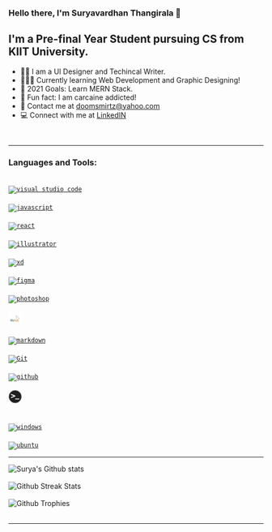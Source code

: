 ### Hello there, I'm Suryavardhan Thangirala 👋

## I'm a Pre-final Year Student pursuing CS from KIIT University.


- ✍🏼 I am a UI Designer and Techincal Writer.
- 👨🏽‍💻 Currently learning Web Development and Graphic Designing!
- 🥅 2021 Goals: Learn MERN Stack.
- 🙌 Fun fact: I am carcaine addicted!
- 📧 Contact me at <doomsmirtz@yahoo.com>
- 💻 Connect with me at [LinkedIN](https://www.linkedin.com/in/suryavardhan-thangirala-9800a81a5/)

<br />

---

### Languages and Tools:

[<code>
<img alt="visual studio code" width="26px" src="https://img.icons8.com/fluent/240/000000/visual-studio-code-2019.png" />
</code>](https://code.visualstudio.com/)
[<code>
<img alt="javascript" width="26px" src="https://img.icons8.com/color/240/000000/javascript.png" />
</code>](https://developer.mozilla.org/en-US/docs/Web/JavaScript)
[<code>
<img alt="react" width="26px" src="https://img.icons8.com/color/240/000000/react-native.png" />
</code>](https://reactjs.org/)
[<code>
<img alt="illustrator" width="26px" src="https://img.icons8.com/color/48/000000/adobe-illustrator--v1.png" />
</code>](https://www.adobe.com/products/illustrator.html)
[<code>
<img alt="xd" width="26px" src="https://img.icons8.com/color/48/000000/adobe-xd.png" />
</code>](https://www.adobe.com/products/xd.html)
[<code>
<img alt="figma" width="26px" src="https://img.icons8.com/color/48/000000/figma.png" />
</code>](https://www.figma.com/)
[<code>
<img alt="photoshop" width="26px" src="https://img.icons8.com/color/48/000000/adobe-photoshop.png"/>
</code>](https://www.adobe.com/products/photoshop.html)
[<code>
<img alt="MySQL" width="26px" src="https://raw.githubusercontent.com/github/explore/80688e429a7d4ef2fca1e82350fe8e3517d3494d/topics/mysql/mysql.png">
</code>](https://dev.mysql.com/)
[<code>
<img alt="markdown" width="26px" src="https://img.icons8.com/ios/50/ffffff/markdown--v2.png"/>
</code>](https://www.markdownguide.org/)
[<code>
<img alt="Git" width="26px" src="https://img.icons8.com/color/240/000000/git.png">
</code>](https://git-scm.com/)
[<code>
<img alt="github" width="26px" src="https://img.icons8.com/ios-glyphs/30/ffffff/github.png"/>
</code>](https://github.com/)
[<code>
<img alt="terminal" width="26px" src="https://raw.githubusercontent.com/github/explore/80688e429a7d4ef2fca1e82350fe8e3517d3494d/topics/terminal/terminal.png">
</code>](https://docs.microsoft.com/en-us/windows/terminal/)
<br />
[<code>
<img alt="windows" width="26px" src="https://img.icons8.com/color/240/000000/windows-10.png">
</code>](https://www.microsoft.com/en-us/windows)
[<code>
<img alt="ubuntu" width="26px" src="https://img.icons8.com/color/96/000000/ubuntu--v1.png">
</code>](https://ubuntu.com/)

---

![Surya's Github stats](https://github-readme-stats.vercel.app/api?username=DoomsMirtz&show_icons=true&hide_border=true&count_private=true&theme=tokyonight)<br><br>
![Github Streak Stats](https://github-readme-streak-stats.herokuapp.com/?user=DoomsMirtz&theme=tokyonight)
<br><br>![Github Trophies](https://github-profile-trophy.vercel.app/?username=DoomsMirtz) <br><br>

---
